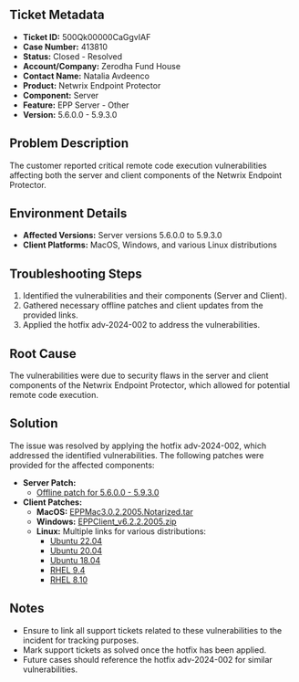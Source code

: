 ## Ticket Metadata
- **Ticket ID:** 500Qk00000CaGgvIAF
- **Case Number:** 413810
- **Status:** Closed - Resolved
- **Account/Company:** Zerodha Fund House
- **Contact Name:** Natalia Avdeenco
- **Product:** Netwrix Endpoint Protector
- **Component:** Server
- **Feature:** EPP Server - Other
- **Version:** 5.6.0.0 - 5.9.3.0

## Problem Description
The customer reported critical remote code execution vulnerabilities affecting both the server and client components of the Netwrix Endpoint Protector.

## Environment Details
- **Affected Versions:** Server versions 5.6.0.0 to 5.9.3.0
- **Client Platforms:** MacOS, Windows, and various Linux distributions

## Troubleshooting Steps
1. Identified the vulnerabilities and their components (Server and Client).
2. Gathered necessary offline patches and client updates from the provided links.
3. Applied the hotfix adv-2024-002 to address the vulnerabilities.

## Root Cause
The vulnerabilities were due to security flaws in the server and client components of the Netwrix Endpoint Protector, which allowed for potential remote code execution.

## Solution
The issue was resolved by applying the hotfix adv-2024-002, which addressed the identified vulnerabilities. The following patches were provided for the affected components:
- **Server Patch:** 
  - [Offline patch for 5.6.0.0 - 5.9.3.0](https://download.endpointprotector.com/offline_patches/MP-HWA-EPP4-U8800.tar.gz)
- **Client Patches:**
  - **MacOS:** [EPPMac3.0.2.2005.Notarized.tar](https://download.endpointprotector.com/custom_agent/EppClientVulnerability/EPPMac3.0.2.2005.Notarized.tar)
  - **Windows:** [EPPClient_v6.2.2.2005.zip](https://download.endpointprotector.com/custom_agent/EppClientVulnerability/EPPClient_v6.2.2.2005.zip)
  - **Linux:** Multiple links for various distributions:
    - [Ubuntu 22.04](https://download.endpointprotector.com/linux_agent/EppClientVulnerability/EPPClient_ubuntu_22.04_v2.4.2.1007_x86_64.tar.gz)
    - [Ubuntu 20.04](https://download.endpointprotector.com/linux_agent/EppClientVulnerability/EPPClient_ubuntu_20.04_v2.4.2.1007_x86_64.tar.gz)
    - [Ubuntu 18.04](https://download.endpointprotector.com/linux_agent/EppClientVulnerability/EPPClient_ubuntu_18.04_v2.4.2.1007_x86_64.tar.gz)
    - [RHEL 9.4](https://download.endpointprotector.com/linux_agent/EppClientVulnerability/EPPClient_rhel_9.4_v2.4.2.1007_x86_64.tar.gz)
    - [RHEL 8.10](https://download.endpointprotector.com/linux_agent/EppClientVulnerability/EPPClient_rhel_8.10_v2.4.2.1007_x86_64.tar.gz)

## Notes
- Ensure to link all support tickets related to these vulnerabilities to the incident for tracking purposes.
- Mark support tickets as solved once the hotfix has been applied.
- Future cases should reference the hotfix adv-2024-002 for similar vulnerabilities.
